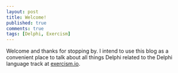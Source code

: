 ```yaml
---
layout: post
title: Welcome!
published: true
comments: true
tags: [Delphi, Exercism]
---
```


Welcome and thanks for stopping by.  I intend to use this blog as a convenient place to talk about all things Delphi related to the Delphi language track at [exercism.io](http://exercism.io).
